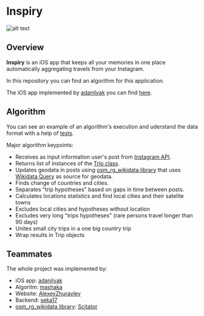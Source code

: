 # Inspiry

![alt text](http://s019.radikal.ru/i616/1705/56/9f8dccf9f3ac.png)

## Overview
**Inspiry** is an iOS app that keeps all your memories in one place automatically aggregating travels from your Instagram.

In this repository you can find an algorithm for this application.

The iOS app implemented by [adanilyak](https://github.com/adanilyak) you can find [here](https://github.com/adanilyak).

## Algorithm
You can see an example of an algorithm's execution and uderstand the data format with a help of [tests](https://github.com/mashaka/Inspiry/tree/master/tests).

Major algorithm keypoints:
* Receives as input information user's post from [Instagram API](https://www.instagram.com/developer/).
* Returns list of instances of the [Trip class](https://github.com/mashaka/Inspiry/blob/master/algo/trip.py).
* Updates geodata in posts using [osm_rg_wikidata library](https://github.com/Scitator/osm_rg/tree/wikidata) that uses [Wikidata Query](https://query.wikidata.org/) as source for geodata.
* Finds change of countries and cities.
* Separates "trip hypotheses" based on gaps in time between posts.
* Calculates locations statistics and find local cities and their satelite towns
* Excludes local cities and hypotheses without location
* Excludes very long "trips hypotheses" (rare persons travel longer than 90 days)
* Unites small city trips in a one big country trip
* Wrap results in Trip objects

## Teammates
The whole project was implemented by:
- iOS app: [adanilyak](https://github.com/adanilyak)
- Algoritm: [mashaka](https://github.com/mashaka)
- Website: [AlexeyZhuravlev](https://github.com/AlexeyZhuravlev)
- Backend: [seka17](https://github.com/seka17)
- [osm_rg_wikidata library](https://github.com/Scitator/osm_rg/tree/wikidata): [Scitator](https://github.com/Scitator)
